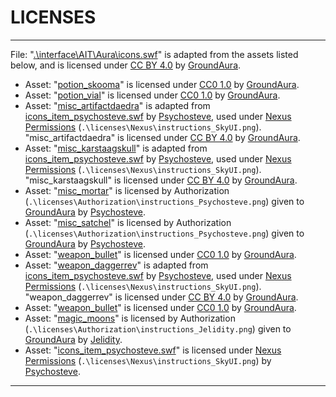# LICENSES

---

File: "[.\interface\AIT\Aura\icons.swf](https://www.nexusmods.com/skyrimspecialedition/mods/80852)" is adapted from the assets listed below, and is licensed under [CC BY 4.0](https://creativecommons.org/licenses/by/4.0/) by [GroundAura](https://www.nexusmods.com/users/97658973).

- Asset: "[potion_skooma](https://www.nexusmods.com/skyrimspecialedition/mods/90508)" is licensed under [CC0 1.0](https://creativecommons.org/publicdomain/zero/1.0/) by [GroundAura](https://www.nexusmods.com/users/97658973).
- Asset: "[potion_vial](https://www.nexusmods.com/skyrimspecialedition/mods/90508)" is licensed under [CC0 1.0](https://creativecommons.org/publicdomain/zero/1.0/) by [GroundAura](https://www.nexusmods.com/users/97658973).
- Asset: "[misc_artifactdaedra](https://www.nexusmods.com/skyrimspecialedition/mods/90508)" is adapted from [icons_item_psychosteve.swf](https://www.nexusmods.com/skyrimspecialedition/mods/12604) by [Psychosteve](https://www.nexusmods.com/users/37741), used under [Nexus Permissions](https://www.nexusmods.com/skyrimspecialedition/mods/12604) (`.\licenses\Nexus\instructions_SkyUI.png`). "misc_artifactdaedra" is licensed under [CC BY 4.0](https://creativecommons.org/licenses/by/4.0/) by [GroundAura](https://www.nexusmods.com/users/97658973).
- Asset: "[misc_karstaagskull](https://www.nexusmods.com/skyrimspecialedition/mods/90508)" is adapted from [icons_item_psychosteve.swf](https://www.nexusmods.com/skyrimspecialedition/mods/12604) by [Psychosteve](https://www.nexusmods.com/users/37741), used under [Nexus Permissions](https://www.nexusmods.com/skyrimspecialedition/mods/12604) (`.\licenses\Nexus\instructions_SkyUI.png`). "misc_karstaagskull" is licensed under [CC BY 4.0](https://creativecommons.org/licenses/by/4.0/) by [GroundAura](https://www.nexusmods.com/users/97658973).
- Asset: "[misc_mortar](https://www.nexusmods.com/skyrim/mods/11010)" is licensed by Authorization (`.\licenses\Authorization\instructions_Psychosteve.png`) given to [GroundAura](https://www.nexusmods.com/users/97658973) by [Psychosteve](https://www.nexusmods.com/users/37741).
- Asset: "[misc_satchel](https://www.nexusmods.com/skyrim/mods/11010)" is licensed by Authorization (`.\licenses\Authorization\instructions_Psychosteve.png`) given to [GroundAura](https://www.nexusmods.com/users/97658973) by [Psychosteve](https://www.nexusmods.com/users/37741).
- Asset: "[weapon_bullet](https://www.nexusmods.com/skyrimspecialedition/mods/90508)" is licensed under [CC0 1.0](https://creativecommons.org/publicdomain/zero/1.0/) by [GroundAura](https://www.nexusmods.com/users/97658973).
- Asset: "[weapon_daggerrev](https://www.nexusmods.com/skyrimspecialedition/mods/90508)" is adapted from [icons_item_psychosteve.swf](https://www.nexusmods.com/skyrimspecialedition/mods/12604) by [Psychosteve](https://www.nexusmods.com/users/37741), used under [Nexus Permissions](https://www.nexusmods.com/skyrimspecialedition/mods/12604) (`.\licenses\Nexus\instructions_SkyUI.png`). "weapon_daggerrev" is licensed under [CC BY 4.0](https://creativecommons.org/licenses/by/4.0/) by [GroundAura](https://www.nexusmods.com/users/97658973).
- Asset: "[weapon_bullet](https://www.nexusmods.com/skyrimspecialedition/mods/90508)" is licensed under [CC0 1.0](https://creativecommons.org/publicdomain/zero/1.0/) by [GroundAura](https://www.nexusmods.com/users/97658973).
- Asset: "[magic_moons](https://www.nexusmods.com/skyrimspecialedition/mods/90508)" is licensed by Authorization (`.\licenses\Authorization\instructions_Jelidity.png`) given to [GroundAura](https://www.nexusmods.com/users/97658973) by [Jelidity](https://www.nexusmods.com/users/4569617).
- Asset: "[icons_item_psychosteve.swf](https://www.nexusmods.com/skyrimspecialedition/mods/12604)" is licensed under [Nexus Permissions](https://www.nexusmods.com/skyrimspecialedition/mods/12604) (`.\licenses\Nexus\instructions_SkyUI.png`) by [Psychosteve](https://www.nexusmods.com/users/37741).

---
